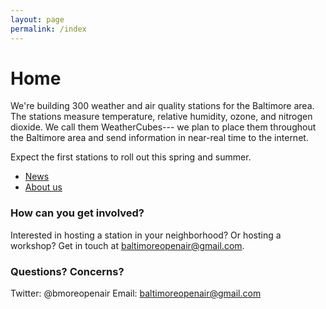 ```yaml
---
layout: page
permalink: /index
---
```


# Home

We're building 300 weather and air quality stations for the Baltimore area. 
The stations measure temperature, relative humidity, ozone, and nitrogen dioxide.
We call them WeatherCubes--- we plan to place them throughout the Baltimore area 
and send information in near-real time to the internet.

Expect the first stations to roll out this spring and summer. 

- [News](news.md)
- [About us](about.md)

### How can you get involved? 
Interested in hosting a station in your neighborhood? Or hosting a workshop? 
Get in touch at baltimoreopenair@gmail.com. 

### Questions? Concerns? 
Twitter: @bmoreopenair
Email: baltimoreopenair@gmail.com
